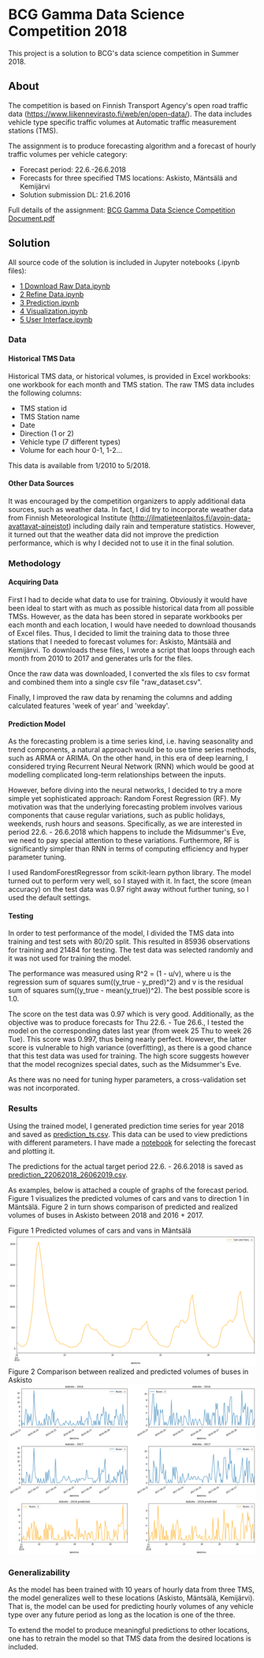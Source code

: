 # BCG Gamma Data Science Competition 2018
This project is a solution to BCG's data science competition in Summer 2018.

## About
The competition is based on Finnish Transport Agency's open road traffic data
(https://www.liikennevirasto.fi/web/en/open-data/). The data includes vehicle type specific traffic volumes 
at Automatic traffic measurement stations (TMS).

The assignment is to produce forecasting algorithm and a forecast of hourly
traffic volumes per vehicle category:
- Forecast period: 22.6.-26.6.2018
- Forecasts for three specified TMS locations: Askisto, Mäntsälä and Kemijärvi
- Solution submission DL: 21.6.2016

Full details of the assignment: [BCG Gamma Data Science Competition Document.pdf](https://github.com/KovaVeikko/bcg-gamma/blob/master/BCG%20Gamma%20Data%20Science%20Competition%20Document.pdf)

## Solution
All source code of the solution is included in Jupyter notebooks (.ipynb files):
- [1 Download Raw Data.ipynb](https://github.com/KovaVeikko/bcg-gamma/blob/master/1%20Download%20Raw%20Data.ipynb)
- [2 Refine Data.ipynb](https://github.com/KovaVeikko/bcg-gamma/blob/master/2%20Refine%20Data.ipynb)
- [3 Prediction.ipynb](https://github.com/KovaVeikko/bcg-gamma/blob/master/3%20Prediction.ipynb)
- [4 Visualization.ipynb](https://github.com/KovaVeikko/bcg-gamma/blob/master/4%20Visualization.ipynb)
- [5 User Interface.ipynb](https://github.com/KovaVeikko/bcg-gamma/blob/master/5%20User%20Interface.ipynb)

### Data
#### Historical TMS Data
Historical TMS data, or historical volumes, is provided in Excel workbooks: 
one workbook for each month and TMS station. The raw TMS data includes the following columns: 
- TMS station id 
- TMS Station name
- Date
- Direction (1 or 2)
- Vehicle type (7 different types)
- Volume for each hour 0-1, 1-2...

This data is available from 1/2010 to 5/2018.

#### Other Data Sources
It was encouraged by the competition organizers to apply additional data sources,
such as weather data. In fact, I did try to incorporate weather data from Finnish Meteorological 
Institute (http://ilmatieteenlaitos.fi/avoin-data-avattavat-aineistot) including 
daily rain and temperature statistics. However, it turned out that the weather data did
not improve the prediction performance, which is why I decided not to use it in the final solution.

### Methodology
#### Acquiring Data
First I had to decide what data to use for training. Obviously it would have been ideal to start with 
as much as possible historical data from all possible TMSs. However, as the data has been stored in
separate workbooks per each month and each location, I would have needed to download thousands of
Excel files. Thus, I decided to limit the training data to those three stations that I needed to
forecast volumes for: Askisto, Mäntsälä and Kemijärvi. To downloads these files, I wrote a script that
loops through each month from 2010 to 2017 and generates urls for the files.

Once the raw data was downloaded, I converted the xls files to csv format and combined them into a 
single csv file "raw_dataset.csv".

Finally, I improved the raw data by renaming the columns and adding calculated features
'week of year' and 'weekday'. 

#### Prediction Model
As the forecasting problem is a time series kind, i.e. having seasonality and trend components, 
a natural approach would be to use time series methods, such as ARMA or ARIMA. On the other hand,
in this era of deep learning, I considered trying Recurrent Neural Network (RNN) which would
be good at modelling complicated long-term relationships between the inputs.

However, before diving into the neural networks, I decided to try a more simple yet sophisticated approach: 
Random Forest Regression (RF). My motivation was that the underlying forecasting problem involves various
components that cause regular variations, such as public holidays, weekends, rush hours and seasons.
Specifically, as we are interested in period 22.6. - 26.6.2018 which happens to include the Midsummer's
Eve, we need to pay special attention to these variations. Furthermore, RF is significantly simpler
than RNN in terms of computing efficiency and hyper parameter tuning.

I used RandomForestRegressor from scikit-learn python library. The model turned out to perform very well, 
so I stayed with it. In fact, the score (mean accuracy) on the test data was 0.97  right away without 
further tuning, so I used the default settings. 

#### Testing
In order to test performance of the model, I divided the TMS data into training and test sets with
80/20 split. This resulted in 85936 observations for training and 21484 for testing.
The test data was selected randomly and it was not used for training the model.

The performance was measured using R^2 = (1 - u/v), where u is the regression
sum of squares sum((y_true - y_pred)^2) and v is the residual
sum of squares sum((y_true - mean(y_true))^2). The best possible score is 1.0.

The score on the test data was 0.97 which is very good. Additionally, as the objective was
to produce forecasts for Thu 22.6. - Tue 26.6., I tested the model on the corresponding dates
last year (from week 25 Thu to week 26 Tue). This score was 0.997, thus being nearly perfect.
However, the latter score is vulnerable to high variance (overfitting), as there is a good 
chance that this test data was used for training. The high score suggests however that the 
model recognizes special dates, such as the Midsummer's Eve.

As there was no need for tuning hyper parameters, a cross-validation set was not incorporated. 

### Results
Using the trained model, I generated prediction time series for year 2018 and saved as 
[prediction_ts.csv](https://github.com/KovaVeikko/bcg-gamma/blob/master/prediction_ts.csv).
This data can be used to view predictions with different parameters. I have made a 
[notebook](https://github.com/KovaVeikko/bcg-gamma/blob/master/5%20User%20Interface.ipynb)
for selecting the forecast and plotting it.

The predictions for the actual target period 22.6. - 26.6.2018 is saved as 
[prediction_22062018_26062019.csv](https://github.com/KovaVeikko/bcg-gamma/blob/master/submission/prediction_22062018_26062019.csv).

As examples, below is attached a couple of graphs of the forecast period.
Figure 1 visualizes the predicted volumes of cars and vans to direction 1 in Mäntsälä.
Figure 2 in turn shows comparison of predicted and realized volumes of buses in Askisto
between 2018 and 2016 + 2017.

<div>
  <label>Figure 1 Predicted volumes of cars and vans in Mäntsälä</label>
  <img src="./mantsala_prediction.png"/>
</div>

<div>
  <label>Figure 2 Comparison between realized and predicted volumes of buses in Askisto</label>
  <img src="./askisto_comparison.png"/>
</div>


### Generalizability
As the model has been trained with 10 years of hourly data from three TMS, the model
generalizes well to these locations (Askisto, Mäntsälä, Kemijärvi). That is, the model
can be used for predicting hourly volumes of any vehicle type over any future period
as long as the location is one of the three.

To extend the model to produce meaningful predictions to other locations, one has to
retrain the model so that TMS data from the desired locations is included.


